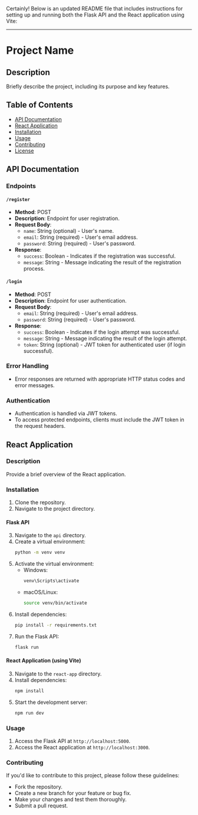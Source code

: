 Certainly! Below is an updated README file that includes instructions for setting up and running both the Flask API and the React application using Vite:

---

# Project Name

## Description

Briefly describe the project, including its purpose and key features.

## Table of Contents

- [API Documentation](#api-documentation)
- [React Application](#react-application)
- [Installation](#installation)
- [Usage](#usage)
- [Contributing](#contributing)
- [License](#license)

## API Documentation

### Endpoints

#### `/register`

- **Method**: POST
- **Description**: Endpoint for user registration.
- **Request Body**:
  - `name`: String (optional) - User's name.
  - `email`: String (required) - User's email address.
  - `password`: String (required) - User's password.
- **Response**:
  - `success`: Boolean - Indicates if the registration was successful.
  - `message`: String - Message indicating the result of the registration process.

#### `/login`

- **Method**: POST
- **Description**: Endpoint for user authentication.
- **Request Body**:
  - `email`: String (required) - User's email address.
  - `password`: String (required) - User's password.
- **Response**:
  - `success`: Boolean - Indicates if the login attempt was successful.
  - `message`: String - Message indicating the result of the login attempt.
  - `token`: String (optional) - JWT token for authenticated user (if login successful).

### Error Handling

- Error responses are returned with appropriate HTTP status codes and error messages.

### Authentication

- Authentication is handled via JWT tokens.
- To access protected endpoints, clients must include the JWT token in the request headers.

## React Application

### Description

Provide a brief overview of the React application.

### Installation

1. Clone the repository.
2. Navigate to the project directory.

#### Flask API

3. Navigate to the `api` directory.
4. Create a virtual environment:
   ```bash
   python -m venv venv
   ```
5. Activate the virtual environment:
   - Windows:
     ```bash
     venv\Scripts\activate
     ```
   - macOS/Linux:
     ```bash
     source venv/bin/activate
     ```
6. Install dependencies:
   ```bash
   pip install -r requirements.txt
   ```
7. Run the Flask API:
   ```bash
   flask run
   ```

#### React Application (using Vite)

3. Navigate to the `react-app` directory.
4. Install dependencies:
   ```bash
   npm install
   ```
5. Start the development server:
   ```bash
   npm run dev
   ```

### Usage

1. Access the Flask API at `http://localhost:5000`.
2. Access the React application at `http://localhost:3000`.

### Contributing

If you'd like to contribute to this project, please follow these guidelines:

- Fork the repository.
- Create a new branch for your feature or bug fix.
- Make your changes and test them thoroughly.
- Submit a pull request.
